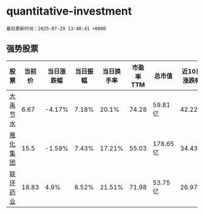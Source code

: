 # quantitative-investment

`最后更新时间：2025-07-29 13:48:41 +0800`

## 强势股票

|股票|当前价|当日涨跌幅|当日振幅|当日换手率|市盈率TTM|总市值|近10日涨跌幅|
|----|----|----|----|----|----|----|----|
|[大禹节水](https://xueqiu.com/S/SZ300021)|6.67|-4.17%|7.18%|20.1%|74.28|59.81亿|42.22%|
|[雅化集团](https://xueqiu.com/S/SZ002497)|15.5|-1.59%|7.43%|17.21%|55.03|178.65亿|34.43%|
|[联环药业](https://xueqiu.com/S/SH600513)|18.83|4.9%|8.52%|21.51%|71.98|53.75亿|26.97%|
